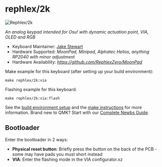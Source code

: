 # rephlex/2k
![Rephlex/2k](https://media.discordapp.net/attachments/1007286874525667470/1138624777045684345/cV64ZQW.jpeg?width=913&height=685)

*An analog keypad intended for Osu! with dynamic actuation point, VIA, OLED and RGB*

* Keyboard Maintainer: [Jake Stewart](https://github.com/RephlexZero)
* Hardware Supported: *MoonPad, Minipad, Alphatec Helios, anything RP2040 with minor adjustment*
* Hardware Availability: *https://github.com/RephlexZero/MoonPad*

Make example for this keyboard (after setting up your build environment):

    make rephlex/2k:via

Flashing example for this keyboard:

    make rephlex/2k:via:flash

See the [build environment setup](https://docs.qmk.fm/#/getting_started_build_tools) and
the [make instructions](https://docs.qmk.fm/#/getting_started_make_guide) for more information. Brand new to QMK? Start
with our [Complete Newbs Guide](https://docs.qmk.fm/#/newbs).

## Bootloader

Enter the bootloader in 2 ways:

* **Physical reset button**: Briefly press the button on the back of the PCB - some may have pads you must short instead
* **VIA**: Enter the flashing mode in the VIA configurator.xz
